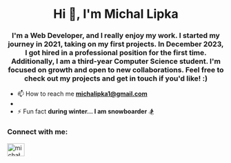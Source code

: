 <h1 align="center">Hi 👋, I'm Michal Lipka</h1>
<h3 align="center">I'm a Web Developer, and I really enjoy my work. I started my journey in 2021, taking on my first projects. In December 2023, I got hired in a professional position for the first time. Additionally, I am a third-year Computer Science student. I'm focused on growth and open to new collaborations. Feel free to check out my projects and get in touch if you'd like! :)</h3>

- 📫 How to reach me **michalipka1@gmail.com**
- 
- ⚡ Fun fact **during winter... I am snowboarder** 🏂

<h3 align="left">Connect with me:</h3>
<p align="left">
<a href="https://linkedin.com/in/michal-lipka-fe" target="blank"><img align="center" src="https://raw.githubusercontent.com/rahuldkjain/github-profile-readme-generator/master/src/images/icons/Social/linked-in-alt.svg" alt="michał lipka" height="30" width="40" /></a>
</p>
